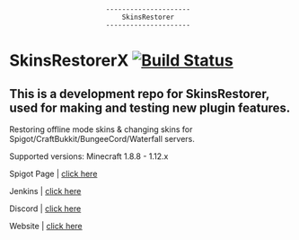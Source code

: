 							---------------------
							    SkinsRestorer
							---------------------

 # SkinsRestorerX [![Build Status](https://api.travis-ci.org/McLive/SkinsRestorerX.svg?branch=master)](https://travis-ci.org/McLive/SkinsRestorerX)
 This is a development repo for SkinsRestorer, used for making and testing new plugin features.
 --------------
 Restoring offline mode skins & changing skins for Spigot/CraftBukkit/BungeeCord/Waterfall servers.
 
 Supported versions: Minecraft 1.8.8 - 1.12.x

 Spigot Page | [click here](https://www.spigotmc.org/resources/skinsrestorer.2124/)
 
 Jenkins | [click here](https://ci.freecraft.eu/job/SkinsRestorerX/)

 Discord | [click here](https://discord.me/skinsrestorer)

 Website | [click here](https://skinsrestorer.net/)
